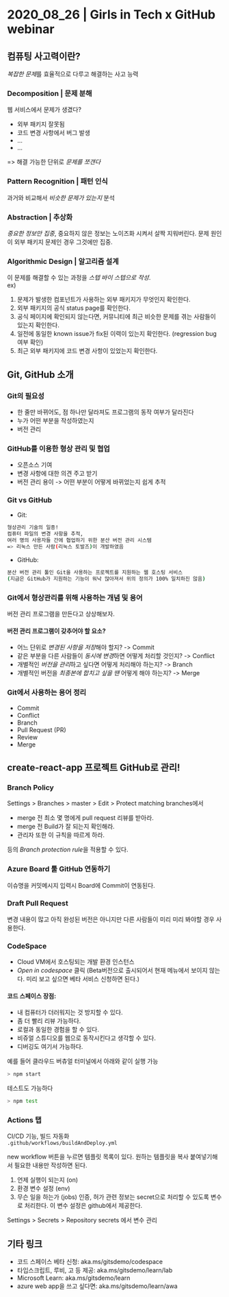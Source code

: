 # 2020_08_26 | Girls in Tech x GitHub webinar
## 컴퓨팅 사고력이란?
*복잡한 문제*를 효율적으로 다루고 해결하는 사고 능력

### Decomposition | 문제 분해
웹 서비스에서 문제가 생겼다?
- 외부 패키지 잘못됨
- 코드 변경 사항에서 버그 발생
- ...
- ...

=> 해결 가능한 단위로 *문제를 쪼갠다*

### Pattern Recognition | 패턴 인식 
과거와 비교해서 *비슷한 문제가 있는지* 분석

### Abstraction | 추상화
*중요한 정보만 집중*, 중요하지 않은 정보는 노이즈화 시켜서 살짝 지워버린다.
문제 원인이 외부 패키지 문제인 경우 그것에만 집중.

### Algorithmic Design | 알고리즘 설계
이 문제를 해결할 수 있는 과정을 *스텝 바이 스텝으로 작성*.  
ex)
1. 문제가 발생한 컴포넌트가 사용하는 외부 패키지가 무엇인지 확인한다.
2. 외부 패키지의 공식 status page를 확인한다.
3. 공식 페이지에 확인되지 않는다면, 커뮤니티에 최근 비슷한 문제를 겪는 사람들이 있는지 확인한다.
4. 일전에 동일한 known issue가 fix된 이력이 있는지 확인한다. (regression bug 여부 확인)
5. 최근 외부 패키지에 코드 변경 사항이 있었는지 확인한다.

## Git, GitHub 소개

### Git의 필요성
- 한 줄만 바뀌어도, 점 하나만 달라져도 프로그램의 동작 여부가 달라진다
- 누가 어떤 부분을 작성하였는지
- 버전 관리

### GitHub를 이용한 형상 관리 및 협업
- 오픈소스 기여
- 변경 사항에 대한 의견 주고 받기
- 버전 관리 용이 -> 어떤 부분이 어떻게 바뀌었는지 쉽게 추적

### Git vs GitHub
- Git:
```bash
형상관리 기술의 일종!
컴퓨터 파일의 변경 사항을 추적,
여러 명의 사용자들 간에 협업하기 위한 분산 버전 관리 시스템
=> 리눅스 만든 사람(리눅스 토발즈)이 개발하였음
```

- GitHub:
```bash
분산 버전 관리 툴인 Git을 사용하는 프로젝트를 지원하는 웹 호스팅 서비스
(지금은 GitHub가 지원하는 기능이 워낙 많아져서 위의 정의가 100% 일치하진 않음)
```

### Git에서 형상관리를 위해 사용하는 개념 및 용어
버전 관리 프로그램을 만든다고 상상해보자.

#### 버전 관리 프로그램이 갖추어야 할 요소?
- 어느 단위로 *변경된 사항을 저장*해야 할지? -> Commit
- 같은 부분을 다른 사람들이 *동시에 변경*하면 어떻게 처리할 것인지? -> Conflict
- 개별적인 *버전을 관리*하고 싶다면 어떻게 처리해야 하는지? -> Branch
- 개별적인 버전을 *최종본에 합치고 싶을 땐* 어떻게 해야 하는지? -> Merge

### Git에서 사용하는 용어 정리
- Commit
- Conflict
- Branch
- Pull Request (PR)
- Review
- Merge

## create-react-app 프로젝트 GitHub로 관리!
### Branch Policy
Settings > Branches > master > Edit > Protect matching branches에서  

- merge 전 최소 몇 명에게 pull request 리뷰를 받아라.  
- merge 전 Build가 잘 되는지 확인해라.  
- 관리자 또한 이 규칙을 따르게 하라.

등의 *Branch protection rule*을 적용할 수 있다.

### Azure Board 툴 GitHub 연동하기
이슈명을 커밋메시지 입력시 Board에 Commit이 연동된다.

### Draft Pull Request
변경 내용이 많고 아직 완성된 버전은 아니지만 다른 사람들이 미리 미리 봐야할 경우 사용한다.

### CodeSpace
- Cloud VM에서 호스팅되는 개발 환경 인스턴스
- *Open in codespace* 클릭 (Beta버전으로 출시되어서 현재 메뉴에서 보이지 않는다. 미리 보고 싶으면 베타 서비스 신청하면 된다.)

#### 코드 스페이스 장점:
- 내 컴퓨터가 더러워지는 것 방지할 수 있다.
- 좀 더 빨리 리뷰 가능하다.  
- 로컬과 동일한 경험을 할 수 있다.
- 비쥬얼 스튜디오를 웹으로 동작시킨다고 생각할 수 있다.
- 디버깅도 여기서 가능하다.

예를 들어 클라우드 버츄얼 터미널에서 아래와 같이 실행 가능
```bash
> npm start 
```
테스트도 가능하다
```bash
> npm test
```


### Actions 탭
CI/CD 기능, 빌드 자동화   
```.github/workflows/buildAndDeploy.yml```

new workflow 버튼을 누르면 템플릿 목록이 있다.
원하는 템플릿을 복사 붙여넣기해서 필요한 내용만 작성하면 된다.

1) 언제 실행이 되는지 (on)
2) 환경 변수 설정 (env)
3) 무슨 일을 하는가 (jobs)
인증, 허가 관련 정보는 secret으로 처리할 수 있도록 변수로 처리한다. 이 변수 설정은 github에서 제공한다. 

Settings > Secrets > Repository secrets 에서 변수 관리


## 기타 링크
- 코드 스페이스 베타 신청: aka.ms/gitsdemo/codespace
- 타입스크립트, 루비, 고 등 제공: aka.ms/gitsdemo/learn/lab
- Microsoft Learn: aka.ms/gitsdemo/learn
- azure web app을 쓰고 싶다면: aka.ms/gitsdemo/learn/awa 




